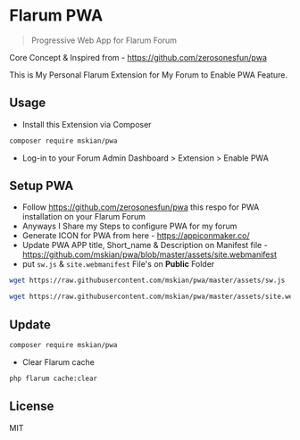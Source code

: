 # Flarum PWA

> Progressive Web App for Flarum Forum

Core Concept & Inspired from - <https://github.com/zerosonesfun/pwa>

This is My Personal Flarum Extension for My Forum to Enable PWA Feature.

## Usage

- Install this Extension via Composer

```bash
composer require mskian/pwa
```

- Log-in to your Forum Admin Dashboard > Extension > Enable PWA

## Setup PWA

- Follow <https://github.com/zerosonesfun/pwa> this respo for PWA installation on your Flarum Forum
- Anyways I Share my Steps to configure PWA for my forum
- Generate ICON for PWA from here - <https://appiconmaker.co/>
- Update PWA APP title, Short_name & Description on Manifest file - <https://github.com/mskian/pwa/blob/master/assets/site.webmanifest>
- put `sw.js` & `site.webmanifest` File's on **Public** Folder

```bash
wget https://raw.githubusercontent.com/mskian/pwa/master/assets/sw.js
```

```bash
wget https://raw.githubusercontent.com/mskian/pwa/master/assets/site.webmanifest
```

## Update

```bash
composer require mskian/pwa
```

- Clear Flarum cache

```bash
php flarum cache:clear
```

## License

MIT
